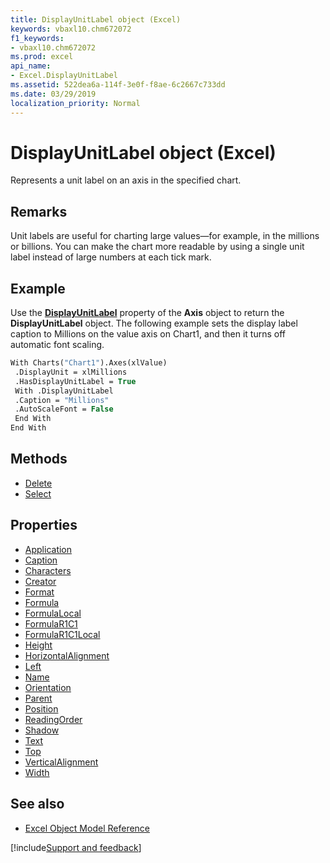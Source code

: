 ```yaml
---
title: DisplayUnitLabel object (Excel)
keywords: vbaxl10.chm672072
f1_keywords:
- vbaxl10.chm672072
ms.prod: excel
api_name:
- Excel.DisplayUnitLabel
ms.assetid: 522dea6a-114f-3e0f-f8ae-6c2667c733dd
ms.date: 03/29/2019
localization_priority: Normal
---
```



# DisplayUnitLabel object (Excel)

Represents a unit label on an axis in the specified chart.


## Remarks

Unit labels are useful for charting large values—for example, in the millions or billions. You can make the chart more readable by using a single unit label instead of large numbers at each tick mark.


## Example

Use the **[DisplayUnitLabel](Excel.Axis.DisplayUnitLabel.md)** property of the **Axis** object to return the **DisplayUnitLabel** object. The following example sets the display label caption to Millions on the value axis on Chart1, and then it turns off automatic font scaling.

```vb
With Charts("Chart1").Axes(xlValue) 
 .DisplayUnit = xlMillions 
 .HasDisplayUnitLabel = True 
 With .DisplayUnitLabel 
 .Caption = "Millions" 
 .AutoScaleFont = False 
 End With 
End With
```

## Methods

- [Delete](Excel.DisplayUnitLabel.Delete.md)
- [Select](Excel.DisplayUnitLabel.Select.md)

## Properties

- [Application](Excel.DisplayUnitLabel.Application.md)
- [Caption](Excel.DisplayUnitLabel.Caption.md)
- [Characters](Excel.DisplayUnitLabel.Characters.md)
- [Creator](Excel.DisplayUnitLabel.Creator.md)
- [Format](Excel.DisplayUnitLabel.Format.md)
- [Formula](Excel.DisplayUnitLabel.Formula.md)
- [FormulaLocal](Excel.DisplayUnitLabel.FormulaLocal.md)
- [FormulaR1C1](Excel.DisplayUnitLabel.FormulaR1C1.md)
- [FormulaR1C1Local](Excel.DisplayUnitLabel.FormulaR1C1Local.md)
- [Height](Excel.DisplayUnitLabel.Height.md)
- [HorizontalAlignment](Excel.DisplayUnitLabel.HorizontalAlignment.md)
- [Left](Excel.DisplayUnitLabel.Left.md)
- [Name](Excel.DisplayUnitLabel.Name.md)
- [Orientation](Excel.DisplayUnitLabel.Orientation.md)
- [Parent](Excel.DisplayUnitLabel.Parent.md)
- [Position](Excel.DisplayUnitLabel.Position.md)
- [ReadingOrder](Excel.DisplayUnitLabel.ReadingOrder.md)
- [Shadow](Excel.DisplayUnitLabel.Shadow.md)
- [Text](Excel.DisplayUnitLabel.Text.md)
- [Top](Excel.DisplayUnitLabel.Top.md)
- [VerticalAlignment](Excel.DisplayUnitLabel.VerticalAlignment.md)
- [Width](Excel.DisplayUnitLabel.Width.md)

## See also

- [Excel Object Model Reference](overview/Excel/object-model.md)

[!include[Support and feedback](~/includes/feedback-boilerplate.md)]